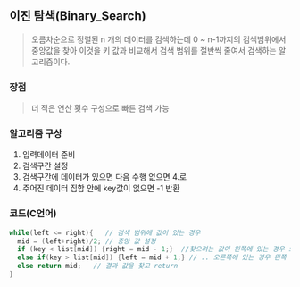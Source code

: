 ## 이진 탐색(Binary_Search)
>오름차순으로 정렬된 n 개의 데이터를 검색하는데 0 ~ n-1까지의 검색범위에서 중앙값을 찾아 이것을 키 값과 비교해서 검색 범위를 절반씩 줄여서 검색하는 알고리즘이다.

### 장점
> 더 적은 연산 횟수 구성으로 빠른 검색 가능
### 알고리즘 구상
1. 입력데이터 준비
2. 검색구간 설정
3. 검색구간에 데이터가 있으면 다음 수행 없으면 4.로 
4. 주어진 데이터 집합 안에 key값이 없으면 -1 반환

### 코드(C언어)
```c
while(left <= right){   // 검색 범위에 값이 있는 경우
  mid = (left+right)/2; // 중앙 값 설정
  if (key < list[mid]) {right = mid - 1;}  //찾으려는 값이 왼쪽에 있는 경우 오른쪽 범위를 축소
  else if(key > list[mid]) {left = mid + 1;} // .. 오른쪽에 있는 경우 왼쪽 범위 축소
  else return mid;   // 결과 값을 찾고 return
}
```
